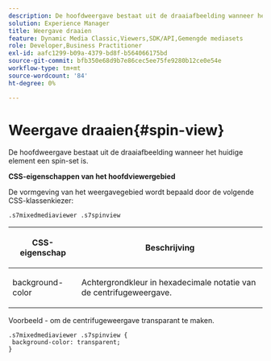 ```yaml
---
description: De hoofdweergave bestaat uit de draaiafbeelding wanneer het huidige element een spin-set is.
solution: Experience Manager
title: Weergave draaien
feature: Dynamic Media Classic,Viewers,SDK/API,Gemengde mediasets
role: Developer,Business Practitioner
exl-id: aafc1299-b09a-4379-bd8f-b564066175bd
source-git-commit: bfb350e68d9b7e86cec5ee75fe9280b12ce0e54e
workflow-type: tm+mt
source-wordcount: '84'
ht-degree: 0%

---
```


# Weergave draaien{#spin-view}

De hoofdweergave bestaat uit de draaiafbeelding wanneer het huidige element een spin-set is.

<!--<a id="section_061E550C1C1D4DB2BD663A898895B38C"></a>-->

**CSS-eigenschappen van het hoofdviewergebied**

De vormgeving van het weergavegebied wordt bepaald door de volgende CSS-klassenkiezer:

```
.s7mixedmediaviewer .s7spinview
```

<table id="table_94EE3F5BBE4547C0B4943471CEE7EDE4"> 
 <thead> 
  <tr> 
   <th colname="col1" class="entry"> <p> CSS-eigenschap </p> </th> 
   <th colname="col2" class="entry"> <p>Beschrijving </p> </th> 
  </tr> 
 </thead>
 <tbody> 
  <tr> 
   <td colname="col1"> <p> <span class="codeph"> background-color  </span> </p> </td> 
   <td colname="col2"> <p> Achtergrondkleur in hexadecimale notatie van de centrifugeweergave. </p> </td> 
  </tr> 
 </tbody> 
</table>

Voorbeeld - om de centrifugeweergave transparant te maken.

```
.s7mixedmediaviewer .s7spinview { 
 background-color: transparent; 
}
```
